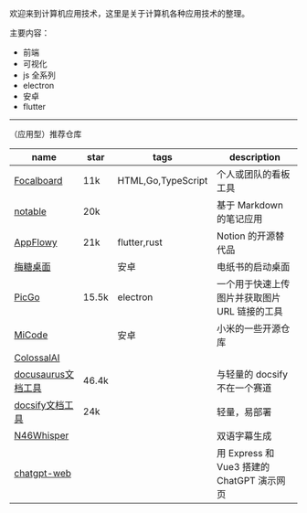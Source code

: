

欢迎来到计算机应用技术，这里是关于计算机各种应用技术的整理。

主要内容：
- 前端
- 可视化
- js 全系列
- electron
- 安卓
- flutter



------------------

（应用型）推荐仓库

| name                                                            | star  | tags               | description                                   |
| --------------------------------------------------------------- | ----- | ------------------ | --------------------------------------------- |
| [Focalboard](https://github.com/mattermost/focalboard)          | 11k   | HTML,Go,TypeScript | 个人或团队的看板工具                          |
| [notable](https://github.com/notable/notable)                   | 20k   |                    | 基于 Markdown 的笔记应用                      |
| [AppFlowy ](https://github.com/AppFlowy-IO/AppFlowy)            | 21k   | flutter,rust       | Notion 的开源替代品                           |
| [梅糖桌面](https://gitee.com/rabbitTang_admin/NT-Eink-Launcher) |       | 安卓               | 电纸书的启动桌面                              |
| [PicGo](https://github.com/Molunerfinn/PicGo)                   | 15.5k | electron           | 一个用于快速上传图片并获取图片 URL 链接的工具 |
| [MiCode](https://github.com/MiCode)                             |       | 安卓               | 小米的一些开源仓库                            |
| [ColossalAI](https://github.com/hpcaitech/ColossalAI)           |       |                    |                                               |
| [docusaurus文档工具](https://github.com/facebook/docusaurus)    | 46.4k |                    | 与轻量的 docsify 不在一个赛道                 |
| [docsify文档工具](https://github.com/docsifyjs/docsify)         | 24k   |                    | 轻量，易部署                                  |
| [N46Whisper ](https://github.com/Ayanaminn/N46Whisper)          |       |                    | 双语字幕生成                                  |
| [chatgpt-web](https://github.com/Chanzhaoyu/chatgpt-web)        |       |                    | 用 Express 和 Vue3 搭建的 ChatGPT 演示网页    |
